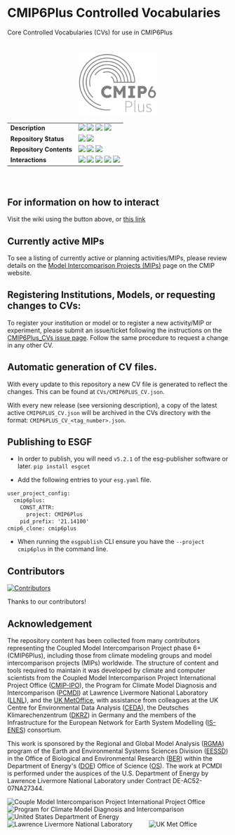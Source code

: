 # CMIP6Plus Controlled Vocabularies

Core Controlled Vocabularies (CVs) for use in CMIP6Plus
#



<div align="center" style="width:100%">
    <img width='180px' style='fill:red;' src='https://raw.githubusercontent.com/WCRP-CMIP/CMIP6Plus_CVs/main/.github/.wiki/CMIP6plus.svg'/>
   <br>
    <table>
        <tr>
            <td><strong>Description</strong></td>
            <td>
            <a href='https://github.com/WCRP-CMIP/CMIP6Plus_CVs/releases'><img src='https://img.shields.io/github/release/WCRP-CMIP/CMIP6Plus_CVs?label=CV%20Version%20%5Blatest%5D'></a>
            <a href='https://github.com/PCMDI/cmor'><img src='https://img.shields.io/github/release/PCMDI/cmor?label=CMOR%20Version&color=green'></a>
            <a href='https://github.com/PCMDI/mip-cmor-tables'><img src='https://img.shields.io/github/release/PCMDI/mip-cmor-tables?label=MIP%20Table%20Version&color=purple'></a>
            <img src='https://img.shields.io/github/license/WCRP-CMIP/CMIP6Plus_CVs.svg'/>
            </td>
        </tr>
        <tr>
            <td><strong>Repository Status</strong></td>
            <td><img src='https://github.com/WCRP-CMIP/CMIP6Plus_CVs/actions/workflows/gen_CV.yml/badge.svg?branch=main'>
            <img src='https://github.com/WCRP-CMIP/CMIP6Plus_CVs/actions/workflows/version_update.yml/badge.svg?branch=main'>
            </td>
        </tr>
        <tr>
            <td><strong>Repository Contents</strong></td>
<td><img src='https://img.shields.io/badge/Activities-%202%20-purple'>
<img src='https://img.shields.io/badge/Experiments-%2028%20-coral'>
<img src='https://img.shields.io/badge/Sources-%205%20-blue'></td></tr end>
        <tr>
            <td><strong>Interactions</strong></td>
            <td> <a href='https://github.com/WCRP-CMIP/CMIP6Plus_CVs/discussions'><img src='https://img.shields.io/github/discussions/WCRP-CMIP/CMIP6Plus_CVs?label=Discussions'></a>
            <a href='https://github.com/WCRP-CMIP/CMIP6Plus_CVs/issues'><img src='https://img.shields.io/github/issues/WCRP-CMIP/CMIP6Plus_CVs?label=Requests'></a>
            <img src="https://img.shields.io/github/contributors/WCRP-CMIP/CMIP6Plus_CVs">
           <img src='https://img.shields.io/github/commit-activity/m/WCRP-CMIP/CMIP6Plus_CVs?label=Commit%20Activity'>
           <img src='https://img.shields.io/github/last-commit/WCRP-CMIP/CMIP6Plus_CVs.svg'/> 
        </td>
        </tr>
    </table>
</div>

<br>


# 

## For information on how to interact
Visit the wiki using the button above, or [this link](https://github.com/WCRP-CMIP/CMIP6Plus_CVs/wiki)

## Currently active MIPs

To see a listing of currently active or planning activities/MIPs, please review details on the [Model Intercomparison Projects (MIPs)](https://wcrp-cmip.org/model-intercomparison-projects-mips/) page on the CMIP website.

## Registering Institutions, Models, or requesting changes to CVs:

To register your institution or model or to register a new activity/MIP or experiment, please submit an issue/ticket following the instructions on the [CMIP6Plus_CVs issue page](https://github.com/WCRP-CMIP/CMIP6Plus_CVs/issues/new). Follow the same procedure to request a change in any other CV.

## Automatic generation of CV files. 
With every update to this repository a new CV file is generated to reflect the changes. This can be found at `CVs/CMIP6PLUS_CV.json`. 

With every new release (see versioning description), a copy of the latest active `CMIP6PLUS_CV.json` will be archived in the CVs directory with the format: `CMIP6PLUS_CV_<tag_number>.json`.

## Publishing to ESGF

- In order to publish, you will need `v5.2.1` of the esg-publisher software or later.  `pip install esgcet`

- Add the following entries to your `esg.yaml` file.

```
user_project_config:
  cmip6plus:
    CONST_ATTR:
      project: CMIP6Plus
    pid_prefix: '21.14100'
cmip6_clone: cmip6plus
```
- When running the `esgpublish` CLI ensure you have the `--project cmip6plus` in the command line.

## Contributors

[![Contributors](https://contrib.rocks/image?repo=WCRP-CMIP/CMIP6Plus_CVs)](https://github.com/WCRP-CMIP/CMIP6Plus_CVs/graphs/contributors)

Thanks to our contributors!


## Acknowledgement

The repository content has been collected from many contributors representing the Coupled Model Intercomparison Project phase 6+ (CMIP6Plus), including those from climate modeling groups and model intercomparison projects (MIPs) worldwide. The structure of content and tools required to maintain it was developed by climate and computer scientists from the Coupled Model Intercomparison Project International Project Office ([CMIP-IPO](https://wcrp-cmip.org/cmip-governance/project-office/)), the Program for Climate Model Diagnosis and Intercomparison ([PCMDI](https://pcmdi.llnl.gov/)) at Lawrence Livermore National Laboratory ([LLNL](https://www.llnl.gov/)), and the [UK MetOffice](https://www.metoffice.gov.uk/), with assistance from colleagues at the UK Centre for Environmental Data Analysis ([CEDA](https://www.ceda.ac.uk/)), the Deutsches Klimarechenzentrum ([DKRZ](https://www.dkrz.de/en/)) in Germany and the members of the Infrastructure for the European Network for Earth System Modelling ([IS-ENES](https://is.enes.org/)) consortium.

This work is sponsored by the Regional and Global Model Analysis ([RGMA](https://climatemodeling.science.energy.gov/program/regional-global-model-analysis)) program of the Earth and Environmental Systems Sciences Division ([EESSD](https://science.osti.gov/ber/Research/eessd)) in the Office of Biological and Environmental Research ([BER](https://science.osti.gov/ber)) within the Department of Energy's ([DOE](https://www.energy.gov/)) Office of Science ([OS](https://science.osti.gov/)). The work at PCMDI is performed under the auspices of the U.S. Department of Energy by Lawrence Livermore National Laboratory under Contract DE-AC52-07NA27344.

<p>
    <img src="https://pcmdi.github.io/assets/CMIP/100px-CMIP_Logo_RGB_Positive-square-96dpi.png"
         width="65"
         style="margin-right: 30px"
         title="Couple Model Intercomparison Project International Project Office"
         alt="Couple Model Intercomparison Project International Project Office"
    >&nbsp;
    <img src="https://pcmdi.github.io/assets/PCMDI/100px-PCMDI-Logo-NoText-square-png8.png"
         width="65"
         style="margin-right: 30px"
         title="Program for Climate Model Diagnosis and Intercomparison"
         alt="Program for Climate Model Diagnosis and Intercomparison"
    >&nbsp;
    <img src="https://pcmdi.github.io/assets/DOE/480px-DOE_Seal_Color.png"
         width="65"
         style="margin-right: 30px"
         title="United States Department of Energy"
         alt="United States Department of Energy"
    >&nbsp;
    <img src="https://pcmdi.github.io/assets/LLNL/212px-LLNLiconPMS286-WHITEBACKGROUND.png"
         width="65"
         style="margin-right: 30px"
         title="Lawrence Livermore National Laboratory"
         alt="Lawrence Livermore National Laboratory"
    >&nbsp;
    <img src="https://pcmdi.github.io/assets/MetOffice/100px-Met_Office_LogoBLACK.png"
         width="65"
         style="margin-right: 30px"
         title="UK Met Office"
         alt="UK Met Office"
    >
</p>
